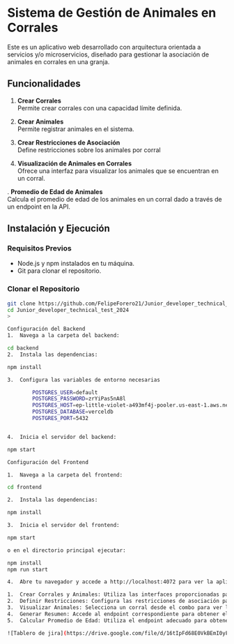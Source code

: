
# Sistema de Gestión de Animales en Corrales

Este es un aplicativo web desarrollado con arquitectura orientada a servicios y/o microservicios, diseñado para gestionar la asociación de animales en corrales en una granja.

## Funcionalidades

1. **Crear Corrales**  
   Permite crear corrales con una capacidad límite definida.

2. **Crear Animales**  
   Permite registrar animales en el sistema.

3. **Crear Restricciones de Asociación**  
   Define restricciones sobre los animales por corral

4. **Visualización de Animales en Corrales**  
   Ofrece una interfaz para visualizar los animales que se encuentran en un corral. 

. **Promedio de Edad de Animales**  
   Calcula el promedio de edad de los animales en un corral dado a través de un endpoint en la API.

## Instalación y Ejecución

### Requisitos Previos

- Node.js y npm instalados en tu máquina.
- Git para clonar el repositorio.

### Clonar el Repositorio

```bash
git clone https://github.com/FelipeForero21/Junior_developer_technical_test_2024
cd Junior_developer_technical_test_2024
>

Configuración del Backend
1.	Navega a la carpeta del backend:

cd backend
2.	Instala las dependencias:

npm install

3.	Configura las variables de entorno necesarias 

        POSTGRES_USER=default
        POSTGRES_PASSWORD=zrYiPas5nA8l
        POSTGRES_HOST=ep-little-violet-a493mf4j-pooler.us-east-1.aws.neon.tech
        POSTGRES_DATABASE=verceldb
        POSTGRES_PORT=5432


4.	Inicia el servidor del backend:

npm start

Configuración del Frontend

1.	Navega a la carpeta del frontend:

cd frontend

2.	Instala las dependencias:

npm install

3.	Inicia el servidor del frontend:

npm start

o en el directorio principal ejecutar:

npm install
npm run start

4.	Abre tu navegador y accede a http://localhost:4072 para ver la aplicación en funcionamiento.

1.	Crear Corrales y Animales: Utiliza las interfaces proporcionadas para agregar nuevos corrales y animales.
2.	Definir Restricciones: Configura las restricciones de asociación para los animales.
3.	Visualizar Animales: Selecciona un corral desde el combo para ver los animales asociados en la tabla.
4.	Generar Resumen: Accede al endpoint correspondiente para obtener el resumen de animales y verificar aquellos de alta peligrosidad.
5.	Calcular Promedio de Edad: Utiliza el endpoint adecuado para obtener el promedio de edad de los animales en un corral.

![Tablero de jira](https://drive.google.com/file/d/16tIpFd68E0VkBEmI0yFibjlHKrHiTxOY/view?usp=sharing)